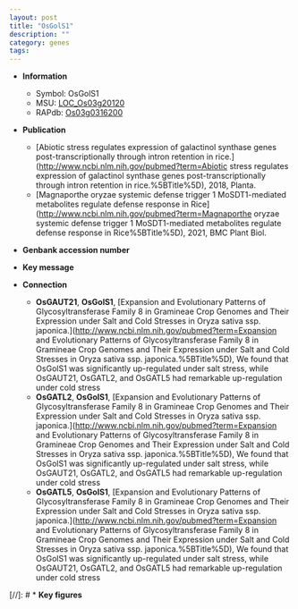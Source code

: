 ```yaml
---
layout: post
title: "OsGolS1"
description: ""
category: genes
tags: 
---
```


* **Information**  
    + Symbol: OsGolS1  
    + MSU: [LOC_Os03g20120](http://rice.uga.edu/cgi-bin/ORF_infopage.cgi?orf=LOC_Os03g20120)  
    + RAPdb: [Os03g0316200](http://rapdb.dna.affrc.go.jp/viewer/gbrowse_details/irgsp1?name=Os03g0316200)  

* **Publication**  
    + [Abiotic stress regulates expression of galactinol synthase genes post-transcriptionally through intron retention in rice.](http://www.ncbi.nlm.nih.gov/pubmed?term=Abiotic stress regulates expression of galactinol synthase genes post-transcriptionally through intron retention in rice.%5BTitle%5D), 2018, Planta.
    + [Magnaporthe oryzae systemic defense trigger 1 MoSDT1-mediated metabolites regulate defense response in Rice](http://www.ncbi.nlm.nih.gov/pubmed?term=Magnaporthe oryzae systemic defense trigger 1 MoSDT1-mediated metabolites regulate defense response in Rice%5BTitle%5D), 2021, BMC Plant Biol.

* **Genbank accession number**  

* **Key message**  

* **Connection**  
    + __OsGAUT21__, __OsGolS1__, [Expansion and Evolutionary Patterns of Glycosyltransferase Family 8 in Gramineae Crop Genomes and Their Expression under Salt and Cold Stresses in Oryza sativa ssp. japonica.](http://www.ncbi.nlm.nih.gov/pubmed?term=Expansion and Evolutionary Patterns of Glycosyltransferase Family 8 in Gramineae Crop Genomes and Their Expression under Salt and Cold Stresses in Oryza sativa ssp. japonica.%5BTitle%5D),  We found that OsGolS1 was significantly up-regulated under salt stress, while OsGAUT21, OsGATL2, and OsGATL5 had remarkable up-regulation under cold stress
    + __OsGATL2__, __OsGolS1__, [Expansion and Evolutionary Patterns of Glycosyltransferase Family 8 in Gramineae Crop Genomes and Their Expression under Salt and Cold Stresses in Oryza sativa ssp. japonica.](http://www.ncbi.nlm.nih.gov/pubmed?term=Expansion and Evolutionary Patterns of Glycosyltransferase Family 8 in Gramineae Crop Genomes and Their Expression under Salt and Cold Stresses in Oryza sativa ssp. japonica.%5BTitle%5D),  We found that OsGolS1 was significantly up-regulated under salt stress, while OsGAUT21, OsGATL2, and OsGATL5 had remarkable up-regulation under cold stress
    + __OsGATL5__, __OsGolS1__, [Expansion and Evolutionary Patterns of Glycosyltransferase Family 8 in Gramineae Crop Genomes and Their Expression under Salt and Cold Stresses in Oryza sativa ssp. japonica.](http://www.ncbi.nlm.nih.gov/pubmed?term=Expansion and Evolutionary Patterns of Glycosyltransferase Family 8 in Gramineae Crop Genomes and Their Expression under Salt and Cold Stresses in Oryza sativa ssp. japonica.%5BTitle%5D),  We found that OsGolS1 was significantly up-regulated under salt stress, while OsGAUT21, OsGATL2, and OsGATL5 had remarkable up-regulation under cold stress

[//]: # * **Key figures**  


